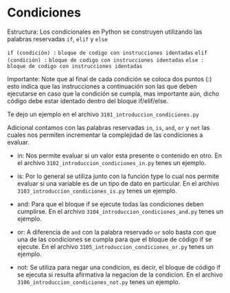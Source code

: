 # Condiciones

Estructura:
Los condicionales en Python se construyen utilizando las palabras reservadas `if`, `elif` y `else`

`if (condición) :`
    `bloque de codigo con instrucciones identadas`
`elif (condición) :`
    `bloque de codigo con instrucciones identadas`
`else :`
    `bloque de codigo con instrucciones identadas`

Importante: Note que al final de cada condición se coloca dos puntos (:) esto indica que las instrucciones a continuación son las que deben ejecutarse en caso que la condición se cumpla, mas importante aún, dicho código debe estar identado dentro del bloque if/elif/else.

Te dejo un ejemplo en el archivo `3101_introduccion_condiciones.py`

Adicional contamos con las palabras reservadas `in`, `is`, `and`, `or` y `not` las cuales nos permiten incrementar la complejidad de las condiciones a evaluar.
* in: Nos permite evaluar si un valor esta presente o contenido en otro.
En el archivo `3102_introduccion_condiciones_in.py` tenes un ejemplo.

* is: Por lo general se utiliza junto con la función type lo cual nos permite evaluar si una variable es de un tipo de dato en particular.
En el archivo `3103_introduccion_condiciones_is.py` tenes un ejemplo.

* and: Para que el bloque if se ejecute todas las condiciones deben cumplirse.
En el archivo `3104_introduccion_condiciones_and.py` tenes un ejemplo.

* or: A diferencia de `and` con la palabra reservado `or` solo basta con que una de las condiciones se cumpla para que el bloque de código if se ejecute.
En el archivo `3105_introduccion_condiciones_or.py` tenes un ejemplo.

* not: Se utiliza para negar una condicion, es decir, el bloque de código if se ejecuta si resulta afirmativa la negacion de la condicion.
En el archivo `3106_introduccion_condiciones_not.py` tenes un ejemplo.
